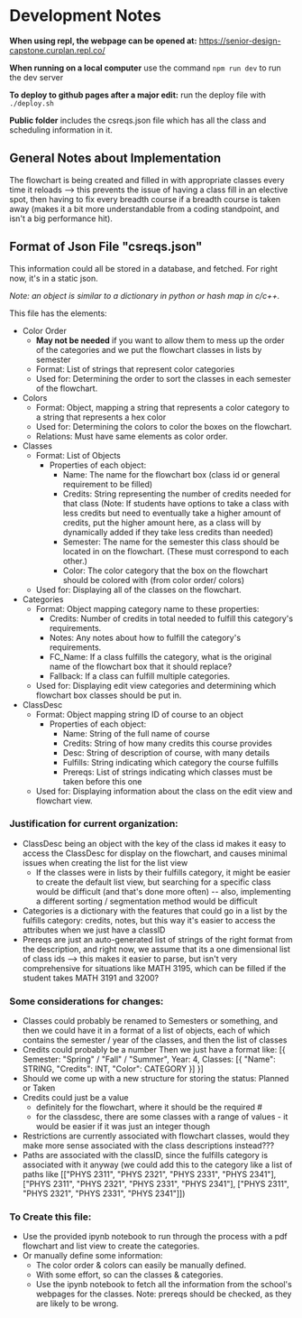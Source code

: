 # Development Notes
**When using repl, the webpage can be opened at:**
https://senior-design-capstone.curplan.repl.co/

**When running on a local computer**
use the command ```npm run dev``` to run the dev server

**To deploy to github pages after a major edit:** run the deploy file with ```./deploy.sh```

**Public folder** includes the csreqs.json file which has all the class and scheduling information in it.

## General Notes about Implementation
The flowchart is being created and filled in with appropriate classes every time it reloads --> this prevents the issue of having a class fill in an elective spot, then having to fix every breadth course if a breadth course is taken away (makes it a bit more understandable from a coding standpoint, and isn't a big performance hit).

## Format of Json File "csreqs.json"
This information could all be stored in a database, and fetched. For right now, it's in a static json.

*Note: an object is similar to a dictionary in python or hash map in c/c++.*

This file has the elements: 
- Color Order
    - **May not be needed** if you want to allow them to mess up the order of the categories and we put the flowchart classes in lists by semester
    - Format: List of strings that represent color categories
    - Used for: Determining the order to sort the classes in each semester of the flowchart.
- Colors
    - Format: Object, mapping a string that represents a color category to a string that represents a hex color
    - Used for: Determining the colors to color the boxes on the flowchart.
    - Relations: Must have same elements as color order.
- Classes
    - Format: List of Objects
        - Properties of each object:
            - Name: The name for the flowchart box (class id or general requirement to be filled)
            - Credits: String representing the number of credits needed for that class (Note: If students have options to take a class with less credits but need to eventually take a higher amount of credits, put the higher amount here, as a class will by dynamically added if they take less credits than needed)
            - Semester: The name for the semester this class should be located in on the flowchart. (These must correspond to each other.)
            - Color: The color category that the box on the flowchart should be colored with (from color order/ colors)
    - Used for: Displaying all of the classes on the flowchart.
- Categories
    - Format: Object mapping category name to these properties:
        - Credits: Number of credits in total needed to fulfill this category's requirements.
        - Notes: Any notes about how to fulfill the category's requirements.
        - FC_Name: If a class fulfills the category, what is the original name of the flowchart box that it should replace?
        - Fallback: If a class can fulfill multiple categories.
    - Used for: Displaying edit view categories and determining which flowchart box classes should be put in.
- ClassDesc
    - Format: Object mapping string ID of course to an object
        - Properties of each object:
            - Name: String of the full name of course
            - Credits: String of how many credits this course provides
            - Desc: String of description of course, with many details
            - Fulfills: String indicating which category the course fulfills
            - Prereqs: List of strings indicating which classes must be taken before this one
    - Used for: Displaying information about the class on the edit view and flowchart view.

### Justification for current organization:
- ClassDesc being an object with the key of the class id makes it easy to access the ClassDesc for display on the flowchart, and causes minimal issues when creating the list for the list view
    - If the classes were in lists by their fulfills category, it might be easier to create the default list view, but searching for a specific class would be difficult (and that's done more often) -- also, implementing a different sorting / segmentation method would be difficult
- Categories is a dictionary with the features that could go in a list by the fulfills category: credits, notes, but this way it's easier to access the attributes when we just have a classID
- Prereqs are just an auto-generated list of strings of the right format from the description, and right now, we assume that its a one dimensional list of class ids --> this makes it easier to parse, but isn't very comprehensive for situations like MATH 3195, which can be filled if the student takes MATH 3191 and 3200?


### Some considerations for changes:
- Classes could probably be renamed to Semesters or something, and then we could have it in a format of a list of objects, each of which contains the semester / year of the classes, and then the list of classes
- Credits could probably be a number
Then we just have a format like:
    [{
        Semester: "Spring" / "Fall" / "Summer",
        Year: 4, 
        Classes: [{ "Name": STRING, "Credits": INT, "Color": CATEGORY }]
    }]
- Should we come up with a new structure for storing the status: Planned or Taken
- Credits could just be a value 
    - definitely for the flowchart, where it should be the required #
    - for the classdesc, there are some classes with a range of values - it would be easier if it was just an integer though
- Restrictions are currently associated with flowchart classes, would they make more sense associated with the class descriptions instead???
- Paths are associated with the classID, since the fulfills category is associated with it anyway (we could add this to the category like a list of paths like [["PHYS 2311", "PHYS 2321", "PHYS 2331", "PHYS 2341"], ["PHYS 2311", "PHYS 2321", "PHYS 2331", "PHYS 2341"], ["PHYS 2311", "PHYS 2321", "PHYS 2331", "PHYS 2341"]])


### To Create this file:
- Use the provided ipynb notebook to run through the process with a pdf flowchart and list view to create the categories.
- Or manually define some information:
    - The color order & colors can easily be manually defined.
    - With some effort, so can the classes & categories.
    - Use the ipynb notebook to fetch all the information from the school's webpages for the classes. Note: prereqs should be checked, as they are likely to be wrong. 